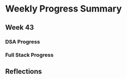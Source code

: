 # Weekly Progress Summary  

## Week 43

### **DSA Progress**  

### **Full Stack Progress**

## **Reflections**
